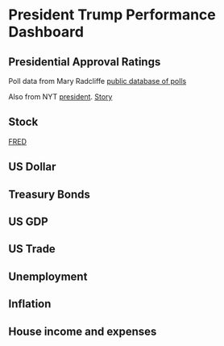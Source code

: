 # President Trump Performance Dashboard

## Presidential Approval Ratings

Poll data from Mary Radcliffe [public database of polls](https://docs.google.com/spreadsheets/d/1_y0_LJmSY6sNx8qd51T70n0oa_ugN50AVFKuJmXO1-s/edit?usp=sharing)

Also from NYT [president](https://www.nytimes.com/newsgraphics/polls/approval/president.csv).  [Story](https://www.nytimes.com/interactive/polls/donald-trump-approval-rating-polls.html#methodology)

## Stock 

[FRED](https://fred.stlouisfed.org/docs/api/fred/series_observations.html)


## US Dollar  

## Treasury Bonds

## US GDP

## US Trade

## Unemployment

## Inflation

## House income and expenses

